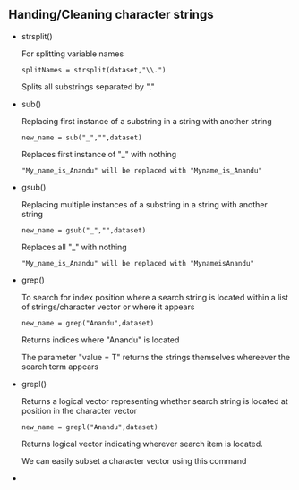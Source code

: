 ## Handing/Cleaning character strings 

* strsplit()

  For splitting variable names 
  ```
  splitNames = strsplit(dataset,"\\.")
  ```
  
  Splits all substrings separated by "."

* sub()

  Replacing first instance of a substring in a string with another string  
  ```
  new_name = sub("_","",dataset)
  ```
  
  Replaces first instance of "_" with nothing
  ```
  "My_name_is_Anandu" will be replaced with "Myname_is_Anandu"
  
* gsub()

  Replacing multiple instances of a substring in a string with another string
  ```
  new_name = gsub("_","",dataset)
  ```
  
  Replaces all "_" with nothing
  ```
  "My_name_is_Anandu" will be replaced with "MynameisAnandu"
  
* grep()

  To search for index position where a search string is located within a list of strings/character vector or where it appears 
  ```
  new_name = grep("Anandu",dataset)
  ```
  
  Returns indices where "Anandu" is located 
  
  The parameter "value = T" returns the strings themselves whereever the search term appears 
  
* grepl()

  Returns a logical vector representing whether search string is located at position in the character vector 
  ```
  new_name = grepl("Anandu",dataset)
  ```
  
  Returns logical vector indicating wherever search item is located.
  
  We can easily subset a character vector using this command 
  
* 
  
  
  
